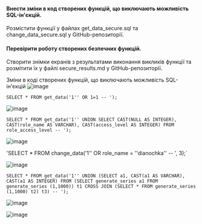 #### Внести зміни в код створених функцій, що виключають можливість SQL-ін'єкцій.

Розмістити функції у файлах get_data_secure.sql та change_data_secure.sql у GitHub-репозиторії.

#### Перевірити роботу створених безпечних функцій.
Створити знімки екранів з результатами виконання викликів функції та розмітити їх у файлі secure_results.md у GitHub-репозиторії.

Зміни в коді створених функцій, що виключають можливість SQL-ін'єкцій
![image](https://user-images.githubusercontent.com/56130345/206902397-9f05bc27-6216-4484-83ba-f976c0d6372b.png)

`SELECT * FROM get_data('1'' OR 1=1 -- ');`

![image](https://user-images.githubusercontent.com/56130345/206902496-f6ad9c8b-a01c-45c4-a61a-2cc1f10433e4.png)

`SELECT * FROM get_data('1'' UNION SELECT CAST(NULL AS INTEGER), CAST(role_name AS VARCHAR), CAST(access_level AS INTEGER) FROM role_access_level -- ');`

![image](https://user-images.githubusercontent.com/56130345/206902522-1c493b87-8da0-4182-8a6e-ccd0d0092d9e.png)

'SELECT * FROM change_data('1'' OR role_name = ''dianochka'' -- ', 3);`

![image](https://user-images.githubusercontent.com/56130345/206902551-00f78a16-f3aa-468f-a5c8-10ae9a10fb95.png)

`SELECT * FROM get_data('1'' UNION
(SELECT a1, CAST(a1 AS VARCHAR), CAST(a1 AS INTEGER)
FROM (SELECT generate_series a1 FROM generate_series (1,1000)) t1
CROSS JOIN (SELECT * FROM generate_series (1,1000) t2) t3) -- ');`

![image](https://user-images.githubusercontent.com/56130345/206902566-03ab7c99-e730-488a-a9bd-de8cd150565d.png)

![image](https://user-images.githubusercontent.com/56130345/206902584-6d6ad916-02c3-4d55-a9f7-ca1d113f08db.png)

